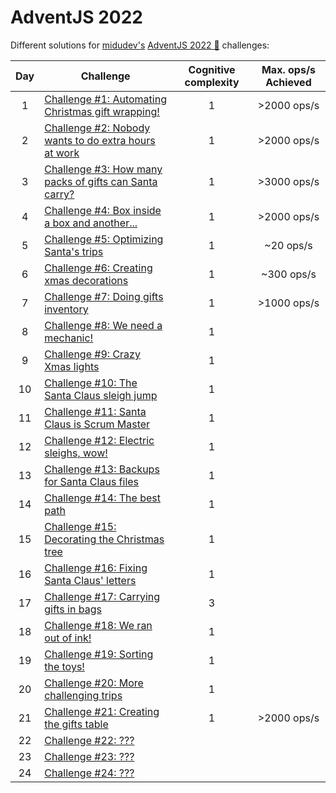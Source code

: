# AdventJS 2022

Different solutions for [midudev's](https://midu.dev) [AdventJS 2022 🎅](https://adventjs.dev) challenges:

| Day | Challenge | Cognitive complexity | Max. ops/s Achieved |
:-:|---|:-:|:-:|
| 1 | [Challenge #1: Automating Christmas gift wrapping!](day1.md) | 1 | >2000 ops/s |
| 2 | [Challenge #2: Nobody wants to do extra hours at work](day2.md) | 1 | >2000 ops/s |
| 3 | [Challenge #3: How many packs of gifts can Santa carry?](day3.md) | 1 | >3000 ops/s |
| 4 | [Challenge #4: Box inside a box and another...](day4.md) | 1 | >2000 ops/s |
| 5 | [Challenge #5: Optimizing Santa's trips](day5.md) | 1 | ~20 ops/s |
| 6 | [Challenge #6: Creating xmas decorations](day6.md) | 1 | ~300 ops/s |
| 7 | [Challenge #7: Doing gifts inventory](day7.md) | 1 | >1000 ops/s |
| 8 | [Challenge #8: We need a mechanic!](day8.md) | 1 |  |
| 9 | [Challenge #9: Crazy Xmas lights](day9.md) | 1 |  |
| 10 | [Challenge #10: The Santa Claus sleigh jump](day10.md) | 1 |  |
| 11 | [Challenge #11: Santa Claus is Scrum Master](day11.md) | 1 |  |
| 12 | [Challenge #12: Electric sleighs, wow!](day12.md) | 1 |  |
| 13 | [Challenge #13: Backups for Santa Claus files](day13.md) | 1 |  |
| 14 | [Challenge #14: The best path](day14.md) | 1 |  |
| 15 | [Challenge #15: Decorating the Christmas tree](day15.md) | 1 |  |
| 16 | [Challenge #16: Fixing Santa Claus' letters](day16.md) | 1 |  |
| 17 | [Challenge #17: Carrying gifts in bags](day17.md) | 3 |  |
| 18 | [Challenge #18: We ran out of ink!](day18.md) | 1 |  |
| 19 | [Challenge #19: Sorting the toys!](day19.md) | 1 |  |
| 20 | [Challenge #20: More challenging trips](day20.md) | 1 |  |
| 21 | [Challenge #21: Creating the gifts table](day21.md) | 1 | >2000 ops/s |
| 22 | [Challenge #22: ???](day22.md) |  |  |
| 23 | [Challenge #23: ???](day23.md) |  |  |
| 24 | [Challenge #24: ???](day24.md) |  |  |
